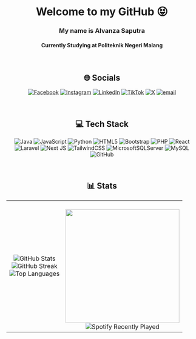 <h1 align="center">
Welcome to my GitHub 😝
</h1>

<div align="center">
  
  ### My name is Alvanza Saputra
  #### Currently Studying at Politeknik Negeri Malang
  
</div>

<br>

<div align="center">
  
  <h2>🌐 Socials</h2>
  
  [![Facebook](https://img.shields.io/badge/Facebook-%231877F2.svg?logo=Facebook&logoColor=white)](https://facebook.com/alvanza.saputra.9)
  [![Instagram](https://img.shields.io/badge/Instagram-%23E4405F.svg?logo=Instagram&logoColor=white)](https://instagram.com/alvnzzz_)
  [![LinkedIn](https://img.shields.io/badge/LinkedIn-%230077B5.svg?logo=linkedin&logoColor=white)](https://linkedin.com/in/alvnz)
  [![TikTok](https://img.shields.io/badge/TikTok-%23000000.svg?logo=TikTok&logoColor=white)](https://tiktok.com/@bukanalvan11)
  [![X](https://img.shields.io/badge/X-black.svg?logo=X&logoColor=white)](https://x.com/alvnzzz_)
  [![email](https://img.shields.io/badge/Email-D14836?logo=gmail&logoColor=white)](mailto:alvanzasaputra123734@gmail.com)
  
</div>

<br>

<div align="center">
  
  <h2>💻 Tech Stack</h2>
  
  ![Java](https://img.shields.io/badge/java-%23ED8B00.svg?style=for-the-badge&logo=openjdk&logoColor=white)
  ![JavaScript](https://img.shields.io/badge/javascript-%23323330.svg?style=for-the-badge&logo=javascript&logoColor=%23F7DF1E)
  ![Python](https://img.shields.io/badge/python-3670A0?style=for-the-badge&logo=python&logoColor=ffdd54)
  ![HTML5](https://img.shields.io/badge/html5-%23E34F26.svg?style=for-the-badge&logo=html5&logoColor=white)
  ![Bootstrap](https://img.shields.io/badge/bootstrap-%238511FA.svg?style=for-the-badge&logo=bootstrap&logoColor=white)
  ![PHP](https://img.shields.io/badge/php-%23777BB4.svg?style=for-the-badge&logo=php&logoColor=white)
  ![React](https://img.shields.io/badge/react-%2320232a.svg?style=for-the-badge&logo=react&logoColor=%2361DAFB)
  ![Laravel](https://img.shields.io/badge/laravel-%23FF2D20.svg?style=for-the-badge&logo=laravel&logoColor=white)
  ![Next JS](https://img.shields.io/badge/Next-black?style=for-the-badge&logo=next.js&logoColor=white)
  ![TailwindCSS](https://img.shields.io/badge/tailwindcss-%2338B2AC.svg?style=for-the-badge&logo=tailwind-css&logoColor=white)
  ![MicrosoftSQLServer](https://img.shields.io/badge/Microsoft%20SQL%20Server-CC2927?style=for-the-badge&logo=microsoft%20sql%20server&logoColor=white)
  ![MySQL](https://img.shields.io/badge/mysql-4479A1.svg?style=for-the-badge&logo=mysql&logoColor=white)
  ![GitHub](https://img.shields.io/badge/github-%23121011.svg?style=for-the-badge&logo=github&logoColor=white)
  
</div>  

<br>

<h2 align="center">📊 Stats</h2>

<table align="center">
  <tr align="center">
    <td>
      <img src="https://github-readme-stats.vercel.app/api?username=alvnz11&theme=apprentice&hide_border=false&include_all_commits=true&count_private=true" alt="GitHub Stats"/><br/>
      <img src="https://nirzak-streak-stats.vercel.app/?user=alvnz11&theme=apprentice&hide_border=false" alt="GitHub Streak"/><br/>
      <img src="https://github-readme-stats.vercel.app/api/top-langs/?username=alvnz11&theme=apprentice&hide_border=false&include_all_commits=true&count_private=true&layout=compact" alt="Top Languages"/>
    </td>
    <td align="center" valign="top">
      
  <br>
  
  <img src="https://media4.giphy.com/media/v1.Y2lkPTc5MGI3NjExdmRhbHV6bDMwbjlqb215anQyM2FwYW5ndms4eGJuaXN1dDU2OWNqOCZlcD12MV9pbnRlcm5hbF9naWZfYnlfaWQmY3Q9Zw/4no7ul3pa571e/giphy.gif" width="300"/>

  <br>

  <img src="https://spotify-recently-played-readme.vercel.app/api?user=31du7niofyemqdozhspzrwvu2dza" alt="Spotify Recently Played"/>
    </td>
  </tr>
</table>

<!-- Proudly created with GPRM ( https://gprm.itsvg.in ) -->
